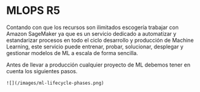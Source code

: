 # MLOPS R5

Contando con que los recursos son ilimitados escogería trabajar con Amazon SageMaker ya que es un servicio dedicado a automatizar y estandarizar procesos en todo el ciclo desarrollo y producción de Machine Learning, este servicio puede entrenar, probar, solucionar, desplegar y gestionar modelos de ML a escala de forma sencilla.

Antes de llevar a producción cualquier proyecto de ML debemos tener en cuenta los siguientes pasos. 

    ![](/images/ml-lifecycle-phases.png)
